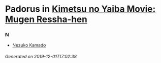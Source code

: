 # Padorus in [Kimetsu no Yaiba Movie: Mugen Ressha-hen](https://myanimelist.net/anime/40456/Kimetsu_no_Yaiba_Movie__Mugen_Ressha-hen)

### N
* [Nezuko Kamado](https://github.com/shadow578/Project-Padoru/blob/master/table-of-contents/characters/NezukoKamado.md)

###### Generated on 2019-12-01T17:02:38

